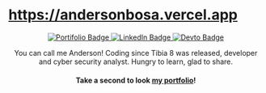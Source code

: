 # https://andersonbosa.vercel.app


<p id="badges" align="center">
  <a title="Portifolio Badge" href="https://andersonbosa.vercel.app" target="_blank">
  <img src="https://img.shields.io/badge/Website-orange?&logoColor=white&fontColor=black&style=for-the-badge" alt="Portifolio Badge" />
  </a>
  <a title="LinkedIn Badge" href="https://www.linkedin.com/in/andersonbosa" target="_blank">
  <img src="https://img.shields.io/badge/LinkedIn-046292?style=for-the-badge&logoColor=white" alt="LinkedIn Badge" />
  </a>
  <a title="Dev.to Badge" href="https://dev.to/t4inha" target="_blank">
  <img src="https://img.shields.io/badge/Dev.to-222?style=for-the-badge&logoColor=white" alt="Devto Badge" />
  </a>
</p>


<p align="center">
   You can call me Anderson!
  Coding since Tibia 8 was released, developer and cyber security analyst. Hungry to learn, glad to share.
</p>

<h4 align="center">
  Take a second to look <a href="https://andersonbosa.vercel.app/">my portfolio</a>!
</h4>
